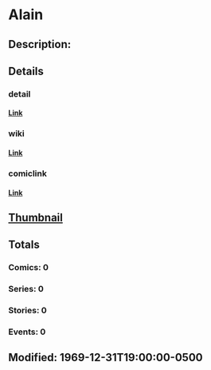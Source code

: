 # Alain
## Description: 
## Details
### detail
#### [Link](http://marvel.com/characters/116/alain?utm_campaign=apiRef&utm_source=225578a89fc76f3d20fbffda5d17a88d)
### wiki
#### [Link](http://marvel.com/universe/Alain?utm_campaign=apiRef&utm_source=225578a89fc76f3d20fbffda5d17a88d)
### comiclink
#### [Link](http://marvel.com/comics/characters/1011170/alain?utm_campaign=apiRef&utm_source=225578a89fc76f3d20fbffda5d17a88d)
## [Thumbnail](http://i.annihil.us/u/prod/marvel/i/mg/b/40/image_not_available.jpg)
## Totals
### Comics: 0
### Series: 0
### Stories: 0
### Events: 0
## Modified: 1969-12-31T19:00:00-0500